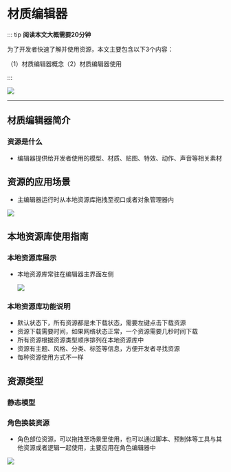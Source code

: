 # 材质编辑器

::: tip **阅读本文大概需要20分钟**

为了开发者快速了解并使用资源，本文主要包含以下3个内容：

（1）材质编辑器概念（2）材质编辑器使用

:::

![](https://cdn.233xyx.com/1681289385821_995.png)

---

## 材质编辑器简介
   
### 资源是什么

* 编辑器提供给开发者使用的模型、材质、贴图、特效、动作、声音等相关素材

## 资源的应用场景

* 主编辑器运行时从本地资源库拖拽至视口或者对象管理器内

![](https://cdn.233xyx.com/1681289385865_928.gif)

## 本地资源库使用指南
   
### 本地资源库展示

* 本地资源库常驻在编辑器主界面左侧
  
  ![](https://cdn.233xyx.com/1681289385955_777.png)

### 本地资源库功能说明

* 默认状态下，所有资源都是未下载状态，需要左键点击下载资源
* 资源下载需要时间，如果网络状态正常，一个资源需要几秒时间下载
* 所有资源根据资源类型顺序排列在本地资源库中
* 资源有主题、风格、分类、标签等信息，方便开发者寻找资源
* 每种资源使用方式不一样

## 资源类型
   
### 静态模型



### 角色换装资源

* 角色部位资源，可以拖拽至场景里使用，也可以通过脚本、预制体等工具与其他资源或者逻辑一起使用，主要应用在角色编辑器中

![](https://cdn.233xyx.com/1681289385909_016.gif)
